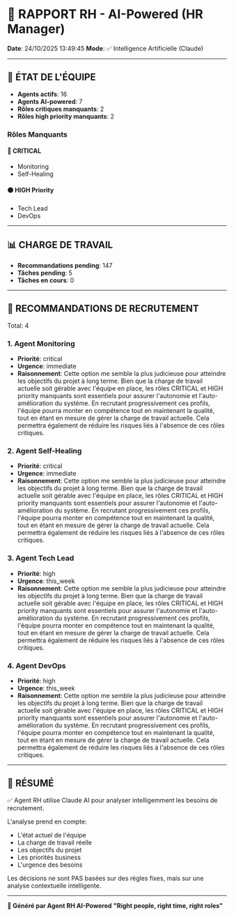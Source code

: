 # 👔 RAPPORT RH - AI-Powered (HR Manager)

**Date**: 24/10/2025 13:49:45
**Mode**: ✅ Intelligence Artificielle (Claude)

---

## 👥 ÉTAT DE L'ÉQUIPE

- **Agents actifs**: 16
- **Agents AI-powered**: 7
- **Rôles critiques manquants**: 2
- **Rôles high priority manquants**: 2

### Rôles Manquants

#### 🔴 CRITICAL

- Monitoring
- Self-Healing

#### 🟠 HIGH Priority

- Tech Lead
- DevOps

---

## 📊 CHARGE DE TRAVAIL

- **Recommandations pending**: 147
- **Tâches pending**: 5
- **Tâches en cours**: 0

---

## 👥 RECOMMANDATIONS DE RECRUTEMENT

Total: 4


### 1. Agent Monitoring

- **Priorité**: critical
- **Urgence**: immediate
- **Raisonnement**: Cette option me semble la plus judicieuse pour atteindre les objectifs du projet à long terme. Bien que la charge de travail actuelle soit gérable avec l'équipe en place, les rôles CRITICAL et HIGH priority manquants sont essentiels pour assurer l'autonomie et l'auto-amélioration du système. En recrutant progressivement ces profils, l'équipe pourra monter en compétence tout en maintenant la qualité, tout en étant en mesure de gérer la charge de travail actuelle. Cela permettra également de réduire les risques liés à l'absence de ces rôles critiques.


### 2. Agent Self-Healing

- **Priorité**: critical
- **Urgence**: immediate
- **Raisonnement**: Cette option me semble la plus judicieuse pour atteindre les objectifs du projet à long terme. Bien que la charge de travail actuelle soit gérable avec l'équipe en place, les rôles CRITICAL et HIGH priority manquants sont essentiels pour assurer l'autonomie et l'auto-amélioration du système. En recrutant progressivement ces profils, l'équipe pourra monter en compétence tout en maintenant la qualité, tout en étant en mesure de gérer la charge de travail actuelle. Cela permettra également de réduire les risques liés à l'absence de ces rôles critiques.


### 3. Agent Tech Lead

- **Priorité**: high
- **Urgence**: this_week
- **Raisonnement**: Cette option me semble la plus judicieuse pour atteindre les objectifs du projet à long terme. Bien que la charge de travail actuelle soit gérable avec l'équipe en place, les rôles CRITICAL et HIGH priority manquants sont essentiels pour assurer l'autonomie et l'auto-amélioration du système. En recrutant progressivement ces profils, l'équipe pourra monter en compétence tout en maintenant la qualité, tout en étant en mesure de gérer la charge de travail actuelle. Cela permettra également de réduire les risques liés à l'absence de ces rôles critiques.


### 4. Agent DevOps

- **Priorité**: high
- **Urgence**: this_week
- **Raisonnement**: Cette option me semble la plus judicieuse pour atteindre les objectifs du projet à long terme. Bien que la charge de travail actuelle soit gérable avec l'équipe en place, les rôles CRITICAL et HIGH priority manquants sont essentiels pour assurer l'autonomie et l'auto-amélioration du système. En recrutant progressivement ces profils, l'équipe pourra monter en compétence tout en maintenant la qualité, tout en étant en mesure de gérer la charge de travail actuelle. Cela permettra également de réduire les risques liés à l'absence de ces rôles critiques.




---

## 🎯 RÉSUMÉ

✅ Agent RH utilise Claude AI pour analyser intelligemment les besoins de recrutement.

L'analyse prend en compte:
- L'état actuel de l'équipe
- La charge de travail réelle
- Les objectifs du projet
- Les priorités business
- L'urgence des besoins

Les décisions ne sont PAS basées sur des règles fixes, mais sur une analyse contextuelle intelligente.

---

**👔 Généré par Agent RH AI-Powered**
**"Right people, right time, right roles"**
